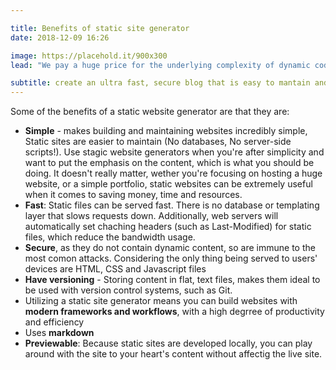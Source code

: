 ```yaml
---

title: Benefits of static site generator
date: 2018-12-09 16:26

image: https://placehold.it/900x300
lead: "We pay a huge price for the underlying complexity of dynamic code running on a server for every request - a price we could avoid paying entirely when this kind of complexity not needed."

subtitle: create an ultra fast, secure blog that is easy to mantain and easy to scale
---
```


Some of the benefits of a static website generator are that they are:
- **Simple** - makes building and maintaining websites incredibly simple, Static sites are easier to maintain (No databases, No server-side scripts!). Use stagic website generators when you're after simplicity and want to put the emphasis on the content, which is what you should be doing. It doesn't really matter, wether you're focusing on hosting a huge website, or a simple portfolio, static websites can be extremely useful when it comes to saving money, time and resources.
- **Fast**: Static files can be served fast. There is no database or templating layer that slows requests down. Additionally, web servers will automatically set chaching headers (such as Last-Modified) for static files, which reduce the bandwidth usage.
- **Secure**, as they do not contain dynamic content, so are immune to the most comon attacks. Considering the only thing being served to users' devices are HTML, CSS and Javascript files
- **Have versioning** - Storing content in flat, text files, makes them ideal to be used with version control systems, such as Git.
- Utilizing a static site generator means you can build websites with **modern frameworks and workflows**, with a high degrree of productivity and efficiency
- Uses **markdown**
- **Previewable**: Because static sites are developed locally, you can play around with the site to your heart's content without affectig the live site.